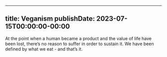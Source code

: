 
---
title: Veganism
publishDate: 2023-07-15T00:00:00-00:00
---

 At the point when a human became a product and the value of life have been lost, there’s no reason to suffer in order to sustain it. We have been defined by what we eat - and that’s it.
